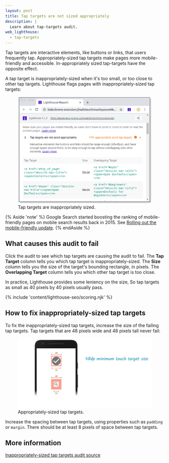 ```yaml
---
layout: post
title: Tap targets are not sized appropriately
description: |
  Learn about tap-targets audit.
web_lighthouse:
  - tap-targets
---
```


Tap targets are interactive elements, like buttons or links,
that users frequently tap.
Appropriately-sized tap targets make pages more mobile-friendly and accessible.
In-appropriately sized tap-targets have the opposite effect.

A tap target is inappropriately-sized when it's too small, or too close to other tap targets.
Lighthouse flags pages with inappropriately-sized tap targets:

<figure class="w-figure">
  <img class="w-screenshot w-screenshot--filled" src="tap-targets.png" alt="Lighthouse audit showing inappropriately sized tap targets">
  <figcaption class="w-figcaption">
    Tap targets are inappropriately sized.
  </figcaption>
</figure>

{% Aside 'note' %}
Google Search started boosting the ranking of mobile-friendly pages
on mobile search results back in 2015.
See [Rolling out the mobile-friendly update](https://webmasters.googleblog.com/2015/04/rolling-out-mobile-friendly-update.html).
{% endAside %}

## What causes this audit to fail

Click the audit to see which tap targets are causing the audit to fail.
The **Tap Target** column tells you which tap target is inappropriately-sized.
The **Size** column tells you the size of the target's bounding rectangle, in pixels.
The **Overlapping Target** column tells you which other tap target is too close.

In practice, Lighthouse provides some leniency on the size,
So tap targets as small as 40 pixels by 40 pixels usually pass.

{% include 'content/lighthouse-seo/scoring.njk' %}

## How to fix inappropriately-sized tap targets

To fix the inappropriately-sized tap targets,
increase the size of the failing tap targets.
Tap targets that are 48 pixels wide and 48 pixels tall never fail:

<figure class="w-figure">
  <img class="w-screenshot w-screenshot--filled" src="touch-target.jpg" alt="Appropriately-sized tap targets">
  <figcaption class="w-figcaption">
    Appropriately-sized tap targets.
  </figcaption>
</figure>

Increase the spacing between tap targets,
using properties such as `padding` or `margin`.
There should be at least 8 pixels of space between tap targets.

## More information

[Inappropriately-sized tap targets audit source](https://github.com/GoogleChrome/lighthouse/blob/master/lighthouse-core/audits/seo/tap-targets.js)
